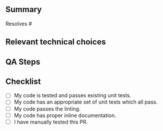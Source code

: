 ## Summary

<!-- Por favor, referencie a issue que esse PR se refere. -->
Resolves #

## Relevant technical choices

<!-- Descreva as decisões técnicas relevantes -->

## QA Steps

<!-- Passos para testar essa PR (de preferência por um usuário comum) -->

## Checklist

- [ ] My code is tested and passes existing unit tests.
- [ ] My code has an appropriate set of unit tests which all pass.
- [ ] My code passes the linting.
- [ ] My code has proper inline documentation.
- [ ] I have manually tested this PR.
